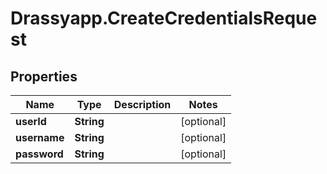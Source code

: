 # Drassyapp.CreateCredentialsRequest

## Properties

Name | Type | Description | Notes
------------ | ------------- | ------------- | -------------
**userId** | **String** |  | [optional] 
**username** | **String** |  | [optional] 
**password** | **String** |  | [optional] 


